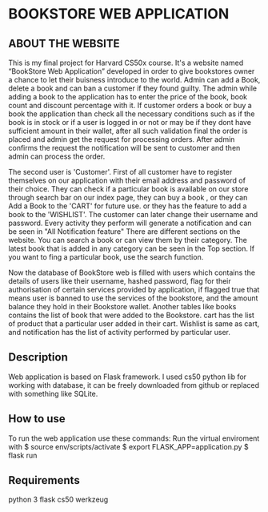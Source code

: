 # BOOKSTORE WEB APPLICATION
## ABOUT THE WEBSITE
This is my final project for Harvard CS50x course. It's a website named “BookStore Web Application” developed in order to give bookstores owner a chance to let their buisness introduce to the world. Admin can add a Book, delete a book and can ban a customer if they found guilty. The admin while adding a book to the application has to enter the price of the book, book count and discount percentage with it. If customer orders a book or buy a book the application than check all the necessary conditions such as if the book is in stock or if a user is logged in or not or may be if they dont have sufficient amount in their wallet, after all such validation final the order is placed and admin get the request for processing orders. After admin confirms the request the notification will be sent to customer and then admin can process the order.

The second user is 'Customer'. First of all customer have to register themselves on our application with their email address and password of their choice. They can check if a particular book is available on our store through search bar on our index page, they can buy a book , or they can Add a Book to the 'CART' for future use. or they has the feature to add a book to the 'WISHLIST'. The customer can later change their username and password. Every activity they perform will generate a notification and can be seen in "All Notification feature" 
There are different sections on the website. You can search a book or can view them by their category. The latest book that is added in any category can be seen in the Top section. If you want to fing a particular book, use the search function.

Now the database of BookStore web is filled with users which contains the details of users like their username, hashed password, flag for their authorisation of certain services provided by application, if flagged true that means user is banned to use the services of the bookstore, and the amount balance they hold in their Bookstore wallet. Another tables like books contains the list of book that were added to the Bookstore. cart has the list of product that a particular user added in their cart. Wishlist is same as cart, and notification has the list of activity performed by particular user.

## Description
Web application is based on Flask framework. I used cs50 python lib for working with database, it can be freely downloaded from github or replaced with something like SQLite.

## How to use
To run the web application use these commands:
Run the virtual enviroment with
$ source env/scripts/activate 
$ export FLASK_APP=application.py
$ flask run

## Requirements
python 3
flask
cs50
werkzeug